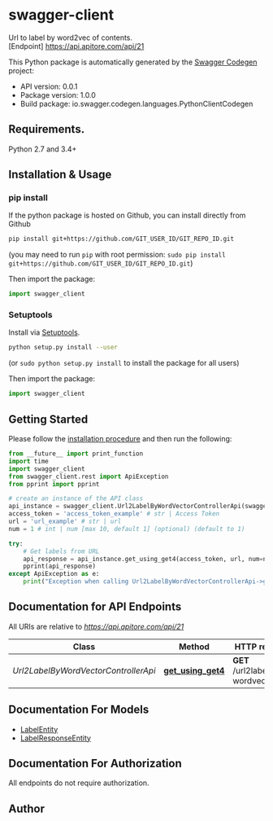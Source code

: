 # swagger-client
Url to label by word2vec of contents.<BR />[Endpoint] https://api.apitore.com/api/21

This Python package is automatically generated by the [Swagger Codegen](https://github.com/swagger-api/swagger-codegen) project:

- API version: 0.0.1
- Package version: 1.0.0
- Build package: io.swagger.codegen.languages.PythonClientCodegen

## Requirements.

Python 2.7 and 3.4+

## Installation & Usage
### pip install

If the python package is hosted on Github, you can install directly from Github

```sh
pip install git+https://github.com/GIT_USER_ID/GIT_REPO_ID.git
```
(you may need to run `pip` with root permission: `sudo pip install git+https://github.com/GIT_USER_ID/GIT_REPO_ID.git`)

Then import the package:
```python
import swagger_client 
```

### Setuptools

Install via [Setuptools](http://pypi.python.org/pypi/setuptools).

```sh
python setup.py install --user
```
(or `sudo python setup.py install` to install the package for all users)

Then import the package:
```python
import swagger_client
```

## Getting Started

Please follow the [installation procedure](#installation--usage) and then run the following:

```python
from __future__ import print_function
import time
import swagger_client
from swagger_client.rest import ApiException
from pprint import pprint

# create an instance of the API class
api_instance = swagger_client.Url2LabelByWordVectorControllerApi(swagger_client.ApiClient(configuration))
access_token = 'access_token_example' # str | Access Token
url = 'url_example' # str | url
num = 1 # int | num [max 10, default 1] (optional) (default to 1)

try:
    # Get labels from URL
    api_response = api_instance.get_using_get4(access_token, url, num=num)
    pprint(api_response)
except ApiException as e:
    print("Exception when calling Url2LabelByWordVectorControllerApi->get_using_get4: %s\n" % e)

```

## Documentation for API Endpoints

All URIs are relative to *https://api.apitore.com/api/21*

Class | Method | HTTP request | Description
------------ | ------------- | ------------- | -------------
*Url2LabelByWordVectorControllerApi* | [**get_using_get4**](docs/Url2LabelByWordVectorControllerApi.md#get_using_get4) | **GET** /url2label-wordvector/get | Get labels from URL


## Documentation For Models

 - [LabelEntity](docs/LabelEntity.md)
 - [LabelResponseEntity](docs/LabelResponseEntity.md)


## Documentation For Authorization

 All endpoints do not require authorization.


## Author



